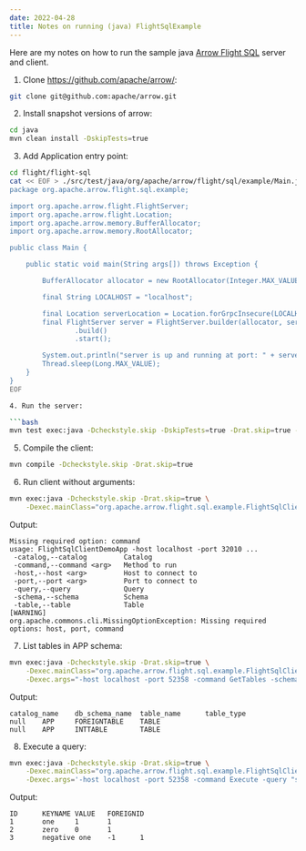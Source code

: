 ```yaml
---
date: 2022-04-28
title: Notes on running (java) FlightSqlExample
---
```

Here are my notes on how to run the sample java [Arrow Flight SQL](https://arrow.apache.org/blog/2022/02/16/introducing-arrow-flight-sql/) server and client.

1. Clone https://github.com/apache/arrow/:

```bash
git clone git@github.com:apache/arrow.git
```

2. Install snapshot versions of arrow:

```bash
cd java
mvn clean install -DskipTests=true
```

3. Add Application entry point:

```bash
cd flight/flight-sql
cat << EOF > ./src/test/java/org/apache/arrow/flight/sql/example/Main.java
package org.apache.arrow.flight.sql.example;

import org.apache.arrow.flight.FlightServer;
import org.apache.arrow.flight.Location;
import org.apache.arrow.memory.BufferAllocator;
import org.apache.arrow.memory.RootAllocator;

public class Main {

    public static void main(String args[]) throws Exception {

        BufferAllocator allocator = new RootAllocator(Integer.MAX_VALUE);

        final String LOCALHOST = "localhost";

        final Location serverLocation = Location.forGrpcInsecure(LOCALHOST, 52358);
        final FlightServer server = FlightServer.builder(allocator, serverLocation, new FlightSqlExample(serverLocation))
                .build()
                .start();

        System.out.println("server is up and running at port: " + server.getPort());
        Thread.sleep(Long.MAX_VALUE);
    }
}
EOF

4. Run the server:

```bash
mvn test exec:java -Dcheckstyle.skip -DskipTests=true -Drat.skip=true -Dexec.mainClass="org.apache.arrow.flight.sql.example.Main" -Dexec.classpathScope="test"
```

5. Compile the client:

```bash
mvn compile -Dcheckstyle.skip -Drat.skip=true
```

6. Run client without arguments:

```bash
mvn exec:java -Dcheckstyle.skip -Drat.skip=true \
    -Dexec.mainClass="org.apache.arrow.flight.sql.example.FlightSqlClientDemoApp"
```

Output:
```text
Missing required option: command
usage: FlightSqlClientDemoApp -host localhost -port 32010 ...
 -catalog,--catalog         Catalog
 -command,--command <arg>   Method to run
 -host,--host <arg>         Host to connect to
 -port,--port <arg>         Port to connect to
 -query,--query             Query
 -schema,--schema           Schema
 -table,--table             Table
[WARNING] 
org.apache.commons.cli.MissingOptionException: Missing required options: host, port, command
```

7. List tables in APP schema:

```bash
mvn exec:java -Dcheckstyle.skip -Drat.skip=true \
    -Dexec.mainClass="org.apache.arrow.flight.sql.example.FlightSqlClientDemoApp" \
    -Dexec.args="-host localhost -port 52358 -command GetTables -schema APP"
```

Output:
```text
catalog_name    db_schema_name  table_name      table_type
null    APP     FOREIGNTABLE    TABLE
null    APP     INTTABLE        TABLE
```

8. Execute a query:

```bash
mvn exec:java -Dcheckstyle.skip -Drat.skip=true \
    -Dexec.mainClass="org.apache.arrow.flight.sql.example.FlightSqlClientDemoApp" \
    -Dexec.args='-host localhost -port 52358 -command Execute -query "select * from APP.INTTABLE"'
```

Output:
```text
ID      KEYNAME VALUE   FOREIGNID
1       one     1       1
2       zero    0       1
3       negative one    -1      1
```
